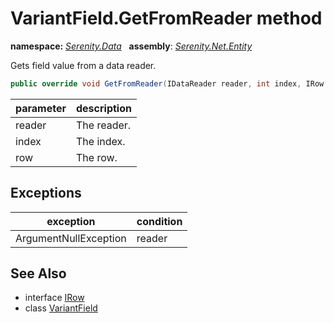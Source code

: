 # VariantField.GetFromReader method
**namespace:** *[Serenity.Data](../../README.md#serenity.data-namespace)*   **assembly**: *[Serenity.Net.Entity](../../README.md)*

Gets field value from a data reader.

```csharp
public override void GetFromReader(IDataReader reader, int index, IRow row)
```

| parameter | description |
| --- | --- |
| reader | The reader. |
| index | The index. |
| row | The row. |

## Exceptions

| exception | condition |
| --- | --- |
| ArgumentNullException | reader |

## See Also

* interface [IRow](../IRow.md)
* class [VariantField](../VariantField.md)